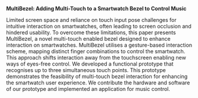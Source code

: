 **MultiBezel: Adding Multi-Touch to a Smartwatch Bezel to Control Music**

Limited screen space and reliance on touch input pose challenges for intuitive interaction on smartwatches, often leading to screen
occlusion and hindered usability. To overcome these limitations, this paper presents MultiBezel, a novel multi-touch enabled bezel
designed to enhance interaction on smartwatches. MultiBezel utilises a gesture-based interaction scheme, mapping distinct finger
combinations to control the smartwatch. This approach shifts interaction away from the touchscreen enabling new ways of eyes-free
control. We developed a functional prototype that recognises up to three simultaneous touch points. This prototype demonstrates the
feasibility of multi-touch bezel interaction for enhancing the smartwatch user experience. We contribute the hardware and software of
our prototype and implemented an application for music control.
